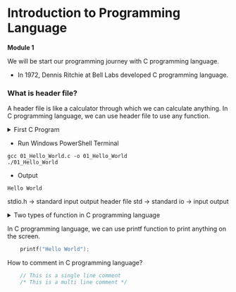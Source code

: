 # Introduction to Programming Language

<b> Module 1 </b>

We will be start our programming journey with C programming language.

- In 1972, Dennis Ritchie at Bell Labs developed C programming language. 

### What is header file?
A header file is like a calculator through which we can calculate anything. In C programming language, we can use header file to use any function.

<details>
<summary>First C Program</summary>

```c
#include <stdio.h>

int main() {
    printf("Hello World");
    return 0;
}
```
</details>

- Run Windows PowerShell Terminal

```terminal
gcc 01_Hello_World.c -o 01_Hello_World
./01_Hello_World
```

- Output

```terminal
Hello World
```

stdio.h -> standard input output header file
std -> standard
io -> input output

<details>
<summary> Two types of function in C programming language </summary>

```
1. User defined function
2. Library function
```

| main function | printf function |
| --- | --- |
| User defined function | Library function/ built in function |

</details>

In C programming language, we can use printf function to print anything on the screen.

```c
    printf("Hello World");
```

How to comment in C programming language?

```c
    // This is a single line comment
    /* This is a multi line comment */
```